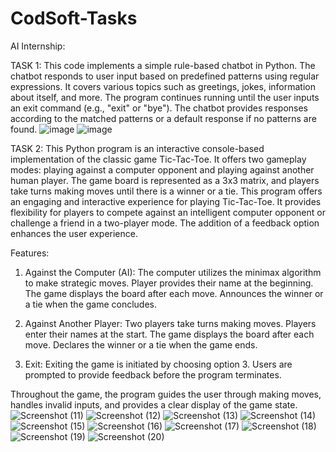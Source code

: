 # CodSoft-Tasks
AI Internship:

TASK 1:
This code implements a simple rule-based chatbot in Python. The chatbot responds to user input based on predefined patterns using regular expressions. It covers various topics such as greetings, jokes, information about itself, and more. The program continues running until the user inputs an exit command (e.g., "exit" or "bye"). The chatbot provides responses according to the matched patterns or a default response if no patterns are found.
![image](https://github.com/ShirlynJanet/CodSoft-Tasks/assets/140640492/6a4798e5-5ebf-471a-93c6-0aebec34bf68)
![image](https://github.com/ShirlynJanet/CodSoft-Tasks/assets/140640492/822e02cf-37c5-4f9d-9b13-45afc9c399b8)



TASK 2:
This Python program is an interactive console-based implementation of the classic game Tic-Tac-Toe. It offers two gameplay modes: playing against a computer opponent and playing against another human player. The game board is represented as a 3x3 matrix, and players take turns making moves until there is a winner or a tie. This program offers an engaging and interactive experience for playing Tic-Tac-Toe. It provides flexibility for players to compete against an intelligent computer opponent or challenge a friend in a two-player mode. The addition of a feedback option enhances the user experience.

Features:

1. Against the Computer (AI):
The computer utilizes the minimax algorithm to make strategic moves.
Player provides their name at the beginning.
The game displays the board after each move.
Announces the winner or a tie when the game concludes.

2. Against Another Player:
Two players take turns making moves.
Players enter their names at the start.
The game displays the board after each move.
Declares the winner or a tie when the game ends.

3. Exit:
Exiting the game is initiated by choosing option 3.
Users are prompted to provide feedback before the program terminates.

Throughout the game, the program guides the user through making moves, handles invalid inputs, and provides a clear display of the game state.
![Screenshot (11)](https://github.com/ShirlynJanet/CodSoft-Tasks/assets/140640492/cdd447e3-2239-47cf-91a9-4e644f02bc84)
![Screenshot (12)](https://github.com/ShirlynJanet/CodSoft-Tasks/assets/140640492/6664492b-2849-46e9-b147-347e7626f6f9)
![Screenshot (13)](https://github.com/ShirlynJanet/CodSoft-Tasks/assets/140640492/27ab0a4e-d9ac-4224-9f1d-8653745c2ed3)
![Screenshot (14)](https://github.com/ShirlynJanet/CodSoft-Tasks/assets/140640492/effd528d-44d7-49c9-9c68-be99453b790c)
![Screenshot (15)](https://github.com/ShirlynJanet/CodSoft-Tasks/assets/140640492/acbe1c0b-028a-4ad9-9d30-5e0584309d25)
![Screenshot (16)](https://github.com/ShirlynJanet/CodSoft-Tasks/assets/140640492/0459417a-64f7-490f-955c-e8b2efd8906f)
![Screenshot (17)](https://github.com/ShirlynJanet/CodSoft-Tasks/assets/140640492/482c2773-3b54-4564-81c1-88f7097deeed)
![Screenshot (18)](https://github.com/ShirlynJanet/CodSoft-Tasks/assets/140640492/40bdee7e-8286-4c57-9ab8-177a78a630e6)
![Screenshot (19)](https://github.com/ShirlynJanet/CodSoft-Tasks/assets/140640492/31da4320-aa91-495e-a6db-fac6e644260c)
![Screenshot (20)](https://github.com/ShirlynJanet/CodSoft-Tasks/assets/140640492/759620bb-08ac-47ce-802b-530448df5b81)








